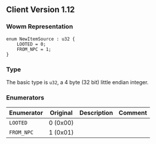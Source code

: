 ## Client Version 1.12

### Wowm Representation
```rust,ignore
enum NewItemSource : u32 {
    LOOTED = 0;    
    FROM_NPC = 1;    
}
```
### Type
The basic type is `u32`, a 4 byte (32 bit) little endian integer.
### Enumerators
| Enumerator | Original  | Description | Comment |
| --------- | -------- | ----------- | ------- |
| `LOOTED` | 0 (0x00) |  |  |
| `FROM_NPC` | 1 (0x01) |  |  |
